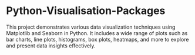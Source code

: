 # Python-Visualisation-Packages
This project demonstrates various data visualization techniques using Matplotlib and Seaborn in Python. It includes a wide range of plots such as bar charts, line plots, histograms, box plots, heatmaps, and more to explore and present data insights effectively.
